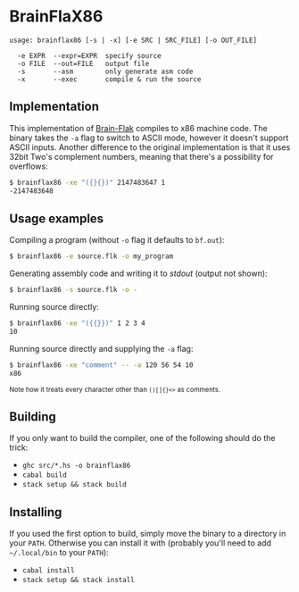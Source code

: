 # BrainFlaX86

```
usage: brainflax86 [-s | -x] [-e SRC | SRC_FILE] [-o OUT_FILE]

  -e EXPR  --expr=EXPR  specify source
  -o FILE  --out=FILE   output file
  -s       --asm        only generate asm code
  -x       --exec       compile & run the source
```


## Implementation

This implementation of [Brain-Flak](https://github.com/DJMcMayhem/Brain-Flak)
compiles to x86 machine code. The binary takes the `-a` flag to switch to ASCII
mode, however it doesn't support ASCII inputs. Another difference to the
original implementation is that it uses 32bit Two's complement numbers, meaning
that there's a possibility for overflows:

```bash
$ brainflax86 -xe "({}{})" 2147483647 1
-2147483648
```

## Usage examples


Compiling a program (without `-o` flag it defaults to `bf.out`):

```bash
$ brainflax86 -e source.flk -o my_program
```

Generating assembly code and writing it to *stdout* (output not shown):

```bash
$ brainflax86 -s source.flk -o -
```

Running source directly:

```bash
$ brainflax86 -xe "({{}})" 1 2 3 4
10
```

Running source directly and supplying the `-a` flag:

```bash
$ brainflax86 -xe "comment" -- -a 120 56 54 10
x86
```

<sub>Note how it treats every character other than `()[]{}<>` as comments.</sub>


## Building

If you only want to build the compiler, one of the following should do the
trick:

  - `ghc src/*.hs -o brainflax86`
  - `cabal build`
  - `stack setup && stack build`


## Installing


If you used the first option to build, simply move the binary to a directory in
your `PATH`. Otherwise you can install it with (probably you'll need to add
`~/.local/bin` to your `PATH`):

  - `cabal install`
  - `stack setup && stack install`
